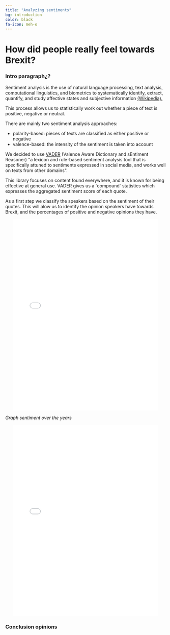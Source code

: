 ```yaml
---
title: "Analyzing sentiments"
bg: introduction
color: black
fa-icon: meh-o
---
```


# How did people really feel towards Brexit? 

### Intro paragraph¿?

<div class="note">
  <p>Sentiment analysis is the use of natural language processing, text analysis, computational linguistics, and biometrics to systematically identify, extract, quantify, and study affective states and subjective information
    <a href="https://en.wikipedia.org/wiki/Sentiment_analysis">(Wikipedia).</a>
  </p>
  <p>This process allows us to statistically work out whether a piece of text is positive, negative or neutral. 
  </p>
  <p>There are mainly two sentiment analysis approaches: </p>
  <ul>
    <li>polarity-based: pieces of texts are classified as either positive or negative</li>
    <li>valence-based: the intensity of the sentiment is taken into account</li>
  </ul>  
  <p>We decided to use 
    <a href="http://comp.social.gatech.edu/papers/icwsm14.vader.hutto.pdf">VADER</a> 
    (Valence Aware Dictionary and sEntiment Reasoner) "a lexicon and rule-based sentiment analysis tool that is specifically attuned to sentiments expressed in social media, and works well on texts from other domains". 
  </p>
  <p>This library focuses on content found everywhere, and it is known for being effective at general use. VADER gives us a `compound` statistics which expresses the aggregated sentiment score of each quote.</p>
</div>

As a first step we classify the speakers based on the sentiment of their quotes. This will alow us to identify the opinion speakers have towards Brexit, and the percentages of positive and negative opinions they have. 
<p align="center">
  <iframe style="margin:auto;display:block;" src="assets/fig_speaker_countries.html" width="90%" height="600" frameborder="0" style="border:0" allowfullscreen></iframe>
</p>

*Graph sentiment over the years*
<p align="center">
  <iframe style="margin:auto;display:block;" src="assets/fig_sentiment_years.html" width="90%" height="600" frameborder="0" style="border:0" allowfullscreen></iframe>
</p>

### Conclusion opinions

